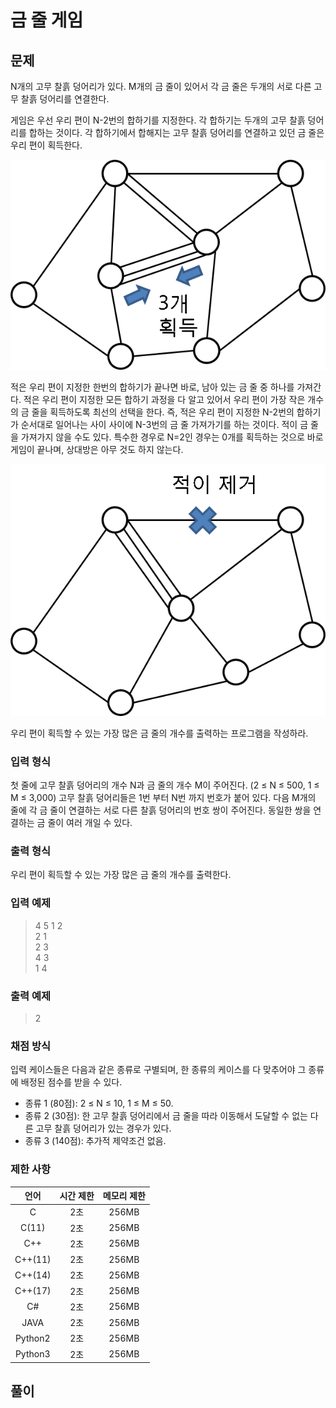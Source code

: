 # 금 줄 게임
## 문제
N개의 고무 찰흙 덩어리가 있다. M개의 금 줄이 있어서 각 금 줄은 두개의 서로 다른 고무 찰흙 덩어리를 연결한다.  

게임은 우선 우리 편이 N-2번의 합하기를 지정한다. 각 합하기는 두개의 고무 찰흙 덩어리를 합하는 것이다. 각 합하기에서 합해지는 고무 찰흙 덩어리를 연결하고 있던 금 줄은 우리 편이 획득한다.  

![Rubb1](./img/Rubb1.png)

적은 우리 편이 지정한 한번의 합하기가 끝나면 바로, 남아 있는 금 줄 중 하나를 가져간다. 적은 우리 편이 지정한 모든 합하기 과정을 다 알고 있어서 우리 편이 가장 작은 개수의 금 줄을 획득하도록 최선의 선택을 한다. 즉, 적은 우리 편이 지정한 N-2번의 합하기가 순서대로 일어나는 사이 사이에 N-3번의 금 줄 가져가기를 하는 것이다. 적이 금 줄을 가져가지 않을 수도 있다. 특수한 경우로 N=2인 경우는 0개를 획득하는 것으로 바로 게임이 끝나며, 상대방은 아무 것도 하지 않는다.  

![Rubb2](./img/Rubb2.png)

우리 편이 획득할 수 있는 가장 많은 금 줄의 개수를 출력하는 프로그램을 작성하라.

### 입력 형식
첫 줄에 고무 찰흙 덩어리의 개수 N과 금 줄의 개수 M이 주어진다. (2 ≤ N ≤ 500, 1 ≤ M ≤ 3,000) 고무 찰흙 덩어리들은 1번 부터 N번 까지 번호가 붙어 있다. 다음 M개의 줄에 각 금 줄이 연결하는 서로 다른 찰흙 덩어리의 번호 쌍이 주어진다. 동일한 쌍을 연결하는 금 줄이 여러 개일 수 있다.

### 출력 형식
우리 편이 획득할 수 있는 가장 많은 금 줄의 개수를 출력한다.

### 입력 예제
> 4 5 
> 1 2  
> 2 1  
> 2 3  
> 4 3  
> 1 4  

### 출력 예제
> 2

### 채점 방식
입력 케이스들은 다음과 같은 종류로 구별되며, 한 종류의 케이스를 다 맞추어야 그 종류에 배정된 점수를 받을 수 있다.  

* 종류 1 (80점): 2 ≤ N ≤ 10, 1 ≤ M ≤ 50.  
* 종류 2 (30점): 한 고무 찰흙 덩어리에서 금 줄을 따라 이동해서 도달할 수 없는 다른 고무 찰흙 덩어리가 있는 경우가 있다.  
* 종류 3 (140점): 추가적 제약조건 없음.  

### 제한 사항
|     언어     |  시간 제한   | 메모리 제한  |
|:------------:|:------------:|:------------:|
|       C      |      2초     |    256MB     |
|     C(11)    |      2초     |    256MB     |
|      C++     |      2초     |    256MB     |
|    C++(11)   |      2초     |    256MB     |
|    C++(14)   |      2초     |    256MB     |
|    C++(17)   |      2초     |    256MB     |
|      C#      |      2초     |    256MB     |
|     JAVA     |      2초     |    256MB     |
|    Python2   |      2초     |    256MB     |
|    Python3   |      2초     |    256MB     |

## 풀이
